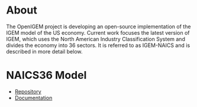 # About

The OpenIGEM project is developing an open-source implementation of the IGEM model
of the US economy. Current work focuses the latest version of IGEM, which uses the 
North American Industry Classification System and divides the economy into 36 sectors.
It is referred to as IGEM-NAICS and is described in more detail below.

# NAICS36 Model

+ [Repository](https://github.com/openigem/naics36/)
+ [Documentation](https://openigem.github.io/naics36/)
